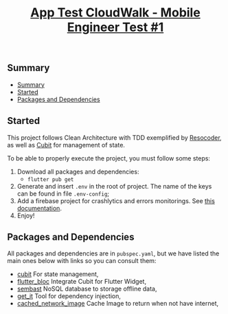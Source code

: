 <p align="center">
  <a href="https://gist.github.com/cloudwalk-tests/4689b2c15fd7d9d8d8fa807772d54516">
    <h1 align="center">App Test CloudWalk - Mobile Engineer Test #1</h1>
  </a>
   <br>


## Summary

- [Summary](#summary)
- [Started](#started)
- [Packages and Dependencies](#packages-and-dependencies)

## Started
This project follows Clean Architecture with TDD exemplified by [Resocoder](https://resocoder.com/flutter-clean-architecture-tdd/), as well as [Cubit](https://bloclibrary.dev/) for management of state.

To be able to properly execute the project, you must follow some steps:
1. Download all packages and dependencies:
    - `flutter pub get`
2. Generate and insert `.env` in the root of project. The name of the keys can be found in file `.env-config`;
3. Add a firebase project for crashlytics and errors monitorings. See [this documentation](https://firebase.google.com/docs/flutter/setup?hl=pt-br&platform=android).
4. Enjoy!

## Packages and Dependencies

All packages and dependencies are in `pubspec.yaml`, but we have listed the main ones below with links so you can consult them:

* [cubit](https://pub.dev/packages/bloc) For state management,
* [flutter_bloc](https://pub.dev/packages/flutter_bloc) Integrate Cubit for Flutter Widget,
* [sembast](https://pub.dev/packages/sembast) NoSQL database to storage offline data,
* [get_it](https://pub.dev/packages/get_it) Tool for dependency injection,
* [cached_network_image](https://pub.dev/packages/cached_network_image) Cache Image to return when not have internet, 
